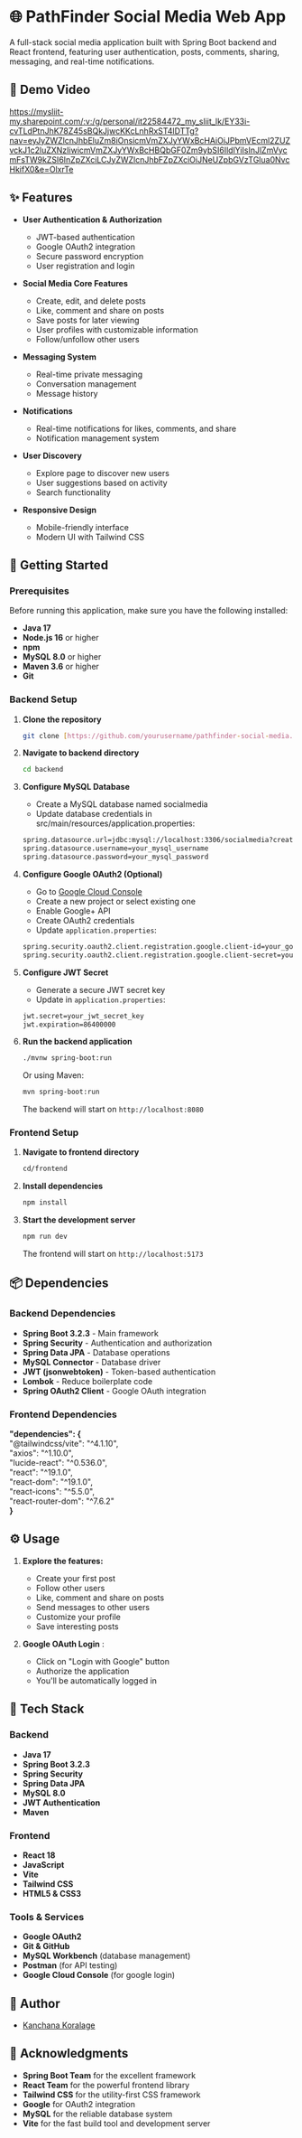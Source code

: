 # 🌐 PathFinder Social Media Web App

A full-stack social media application built with Spring Boot backend and React frontend, featuring user authentication, posts, comments, sharing, messaging, and real-time notifications.

## 🎥 Demo Video

https://mysliit-my.sharepoint.com/:v:/g/personal/it22584472_my_sliit_lk/EY33i-cvTLdPtnJhK78Z45sBQkJjwcKKcLnhRxST4lDTTg?nav=eyJyZWZlcnJhbEluZm8iOnsicmVmZXJyYWxBcHAiOiJPbmVEcml2ZUZvckJ1c2luZXNzIiwicmVmZXJyYWxBcHBQbGF0Zm9ybSI6IldlYiIsInJlZmVycmFsTW9kZSI6InZpZXciLCJyZWZlcnJhbFZpZXciOiJNeUZpbGVzTGlua0NvcHkifX0&e=OlxrTe

## ✨ Features

- **User Authentication & Authorization**
  - JWT-based authentication
  - Google OAuth2 integration
  - Secure password encryption
  - User registration and login

- **Social Media Core Features**
  - Create, edit, and delete posts
  - Like, comment and share on posts
  - Save posts for later viewing
  - User profiles with customizable information
  - Follow/unfollow other users

- **Messaging System**
  - Real-time private messaging
  - Conversation management
  - Message history

- **Notifications**
  - Real-time notifications for likes, comments, and share
  - Notification management system

- **User Discovery**
  - Explore page to discover new users
  - User suggestions based on activity
  - Search functionality

- **Responsive Design**
  - Mobile-friendly interface
  - Modern UI with Tailwind CSS

## 🚀 Getting Started

### Prerequisites

Before running this application, make sure you have the following installed:

- **Java 17** 
- **Node.js 16** or higher
- **npm** 
- **MySQL 8.0** or higher
- **Maven 3.6** or higher
- **Git**

### Backend Setup

1. **Clone the repository**
   ```bash
   git clone [https://github.com/yourusername/pathfinder-social-media.git](https://github.com/KanchanaKoralage1/Social-Media-App.git)
   ```

2. **Navigate to backend directory**
   ```bash
   cd backend
   ```

3. **Configure MySQL Database**
   - Create a MySQL database named socialmedia
   - Update database credentials in src/main/resources/application.properties:<br/>
   
   ```bash
   spring.datasource.url=jdbc:mysql://localhost:3306/socialmedia?createDatabaseIfNotExist=true&useSSL=false&allowPublicKeyRetrieval=true
   spring.datasource.username=your_mysql_username
   spring.datasource.password=your_mysql_password
   ```

4. **Configure Google OAuth2 (Optional)**
   - Go to [Google Cloud Console](https://console.cloud.google.com/)
   - Create a new project or select existing one
   - Enable Google+ API
   - Create OAuth2 credentials
   - Update `application.properties`: <br/>
   
   ```bash
   spring.security.oauth2.client.registration.google.client-id=your_google_client_id
   spring.security.oauth2.client.registration.google.client-secret=your_google_client_secret
   ```

5. **Configure JWT Secret**
   
   - Generate a secure JWT secret key
   - Update in `application.properties`: <br/>
   
   ```bash
   jwt.secret=your_jwt_secret_key
   jwt.expiration=86400000
   ```

7. **Run the backend application**
   ```bash
   ./mvnw spring-boot:run
   ```
   
   Or using Maven:
   ```bash
   mvn spring-boot:run
   ```

   The backend will start on `http://localhost:8080`

### Frontend Setup

1. **Navigate to frontend directory**
   ```bash
   cd/frontend
   ```

2. **Install dependencies**
   
   ```bash
   npm install
   ```

4. **Start the development server**
   ```bash
   npm run dev
   ```

   The frontend will start on `http://localhost:5173`

## 📦 Dependencies

### Backend Dependencies
- **Spring Boot 3.2.3** - Main framework
- **Spring Security** - Authentication and authorization
- **Spring Data JPA** - Database operations
- **MySQL Connector** - Database driver
- **JWT (jsonwebtoken)** - Token-based authentication
- **Lombok** - Reduce boilerplate code
- **Spring OAuth2 Client** - Google OAuth integration

### Frontend Dependencies
 **"dependencies": {** <br/>
    "@tailwindcss/vite": "^4.1.10",<br/>
    "axios": "^1.10.0",<br/>
    "lucide-react": "^0.536.0",<br/>
    "react": "^19.1.0",<br/>
    "react-dom": "^19.1.0",<br/>
    "react-icons": "^5.5.0",<br/>
    "react-router-dom": "^7.6.2"<br/>
  **}**<br/>
  
## ⚙️ Usage

1. **Explore the features:**
   - Create your first post
   - Follow other users
   - Like, comment and share on posts
   - Send messages to other users
   - Customize your profile
   - Save interesting posts

2. **Google OAuth Login** :
   - Click on "Login with Google" button
   - Authorize the application
   - You'll be automatically logged in

## 🧰 Tech Stack

### Backend
- **Java 17**
- **Spring Boot 3.2.3**
- **Spring Security**
- **Spring Data JPA**
- **MySQL 8.0**
- **JWT Authentication**
- **Maven**

### Frontend
- **React 18**
- **JavaScript**
- **Vite**
- **Tailwind CSS**
- **HTML5 & CSS3**

### Tools & Services
- **Google OAuth2**
- **Git & GitHub**
- **MySQL Workbench** (database management)
- **Postman** (for API testing)
- **Google Cloud Console** (for google login)

## 👤 Author

- [Kanchana Koralage](https://github.com/KanchanaKoralage1)


## 🙏 Acknowledgments

- **Spring Boot Team** for the excellent framework
- **React Team** for the powerful frontend library
- **Tailwind CSS** for the utility-first CSS framework
- **Google** for OAuth2 integration
- **MySQL** for the reliable database system
- **Vite** for the fast build tool and development server



